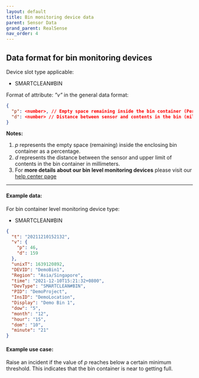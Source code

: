```yaml
---
layout: default
title: Bin monitoring device data
parent: Sensor Data
grand_parent: RealSense
nav_order: 4
---
```


## Data format for bin monitoring devices
Device slot type applicable:
- SMARTCLEAN#BIN

Format of attribute: *"v"* in the general data format:
```json
{
  "p": <number>, // Empty space remaining inside the bin container (Percentage from 0 to 100)
  "d": <number> // Distance between sensor and contents in the bin (millimeter)  
}
```

**Notes:**
1. *p* represents the empty space (remaining) inside the enclosing bin container as a percentage.
2. *d* represents the distance between the sensor and upper limit of contents in the bin container in millimeters.
3. For **more details about our bin level monitoring devices** 
please visit our [help center page](https://help.smartclean.io/support/solutions/articles/84000347349-fl-bt-2101-how-it-works)

---

#### Example data:
For bin container level monitoring device type:
- SMARTCLEAN#BIN

```json
{
  "t": "20211210152132",
  "v": {
    "p": 46,
    "d": 159 
  },
  "unixT": 1639120892,
  "DEVID": "DemoBin1",
  "Region": "Asia/Singapore",
  "time": "2021-12-10T15:21:32+0800",
  "DevType": "SMARTCLEAN#BIN",
  "PID": "DemoProject",
  "InsID": "DemoLocation",
  "Display": "Demo Bin 1",
  "dow": "5",
  "month": "12",
  "hour": "15",
  "dom": "10",
  "minute": "21"
}
```

#### Example use case:
Raise an incident if the value of *p* reaches below a certain minimum threshold.
This indicates that the bin container is near to getting full.

